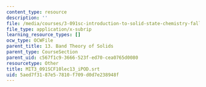 ```yaml
---
content_type: resource
description: ''
file: /media/courses/3-091sc-introduction-to-solid-state-chemistry-fall-2010/5aed7f3187e57810f709d0d7e238948f_MIT3_091SCF10lec13_iPOD.srt
file_type: application/x-subrip
learning_resource_types: []
ocw_type: OCWFile
parent_title: 13. Band Theory of Solids
parent_type: CourseSection
parent_uid: c567f1c9-3666-523f-ed70-cea0765d0080
resourcetype: Other
title: MIT3_091SCF10lec13_iPOD.srt
uid: 5aed7f31-87e5-7810-f709-d0d7e238948f
---
```

